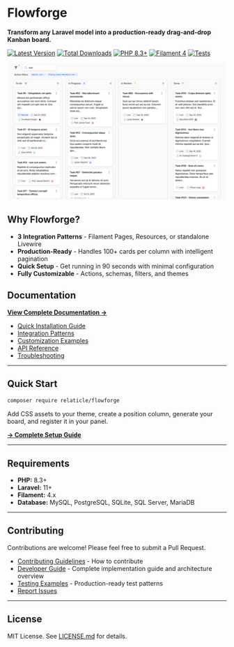 # Flowforge

**Transform any Laravel model into a production-ready drag-and-drop Kanban board.**

[![Latest Version](https://img.shields.io/packagist/v/relaticle/flowforge.svg?style=for-the-badge)](https://packagist.org/packages/relaticle/flowforge)
[![Total Downloads](https://img.shields.io/packagist/dt/relaticle/flowforge.svg?style=for-the-badge)](https://packagist.org/packages/relaticle/flowforge)
[![PHP 8.3+](https://img.shields.io/badge/php-8.3%2B-blue.svg?style=for-the-badge)](https://php.net)
[![Filament 4](https://img.shields.io/badge/filament-4.x-purple.svg?style=for-the-badge)](https://filamentphp.com)
[![Tests](https://img.shields.io/github/actions/workflow/status/relaticle/flowforge/run-tests.yml?branch=2.x&style=for-the-badge&label=tests)](https://github.com/relaticle/flowforge/actions)

<div align="center">
<img src="art/preview.png" alt="Flowforge Kanban Board" width="800">
</div>

## Why Flowforge?

- **3 Integration Patterns** - Filament Pages, Resources, or standalone Livewire  
- **Production-Ready** - Handles 100+ cards per column with intelligent pagination  
- **Quick Setup** - Get running in 90 seconds with minimal configuration
- **Fully Customizable** - Actions, schemas, filters, and themes

## Documentation

**[View Complete Documentation →](https://relaticle.github.io/flowforge/)**

- [Quick Installation Guide](https://relaticle.github.io/flowforge/getting-started/installation)
- [Integration Patterns](https://relaticle.github.io/flowforge/essentials/integration-patterns)
- [Customization Examples](https://relaticle.github.io/flowforge/essentials/customization)
- [API Reference](https://relaticle.github.io/flowforge/essentials/api-reference)
- [Troubleshooting](https://relaticle.github.io/flowforge/essentials/troubleshooting)

---

## Quick Start

```bash
composer require relaticle/flowforge
```

Add CSS assets to your theme, create a position column, generate your board, and register it in your panel.

**[→ Complete Setup Guide](https://relaticle.github.io/flowforge/getting-started/installation)**

---

## Requirements

- **PHP:** 8.3+
- **Laravel:** 11+  
- **Filament:** 4.x
- **Database:** MySQL, PostgreSQL, SQLite, SQL Server, MariaDB

---

## Contributing

Contributions are welcome! Please feel free to submit a Pull Request.

- [Contributing Guidelines](.github/CONTRIBUTING.md) - How to contribute
- [Developer Guide](CLAUDE.md) - Complete implementation guide and architecture overview
- [Testing Examples](tests/Feature/) - Production-ready test patterns  
- [Report Issues](https://github.com/relaticle/flowforge/issues)

---

## License

MIT License. See [LICENSE.md](LICENSE.md) for details.
